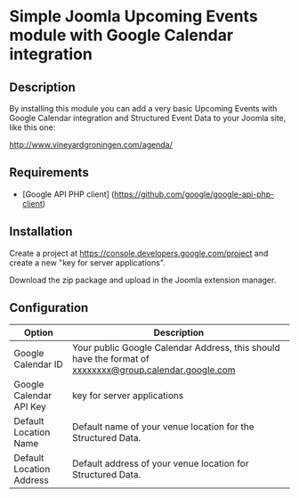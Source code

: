 # Simple Joomla Upcoming Events module with Google Calendar integration #

## Description ##
By installing this module you can add a very basic Upcoming Events with Google Calendar integration and Structured Event Data to your Joomla site, like this one:

http://www.vineyardgroningen.com/agenda/

## Requirements ##
* [Google API PHP client] (https://github.com/google/google-api-php-client)

## Installation ##

Create a project at https://console.developers.google.com/project and create a new "key for server applications".

Download the zip package and upload in the Joomla extension manager.

## Configuration ##

Option                     | Description
-------------------------- | -------------------------------------------
Google Calendar ID         |  Your public Google Calendar Address, this should have the format of xxxxxxxx@group.calendar.google.com
Google Calendar API Key    | key for server applications
Default Location Name      | Default name of your venue location for the Structured Data.
Default Location Address   | Default address of your venue location for Structured Data.





